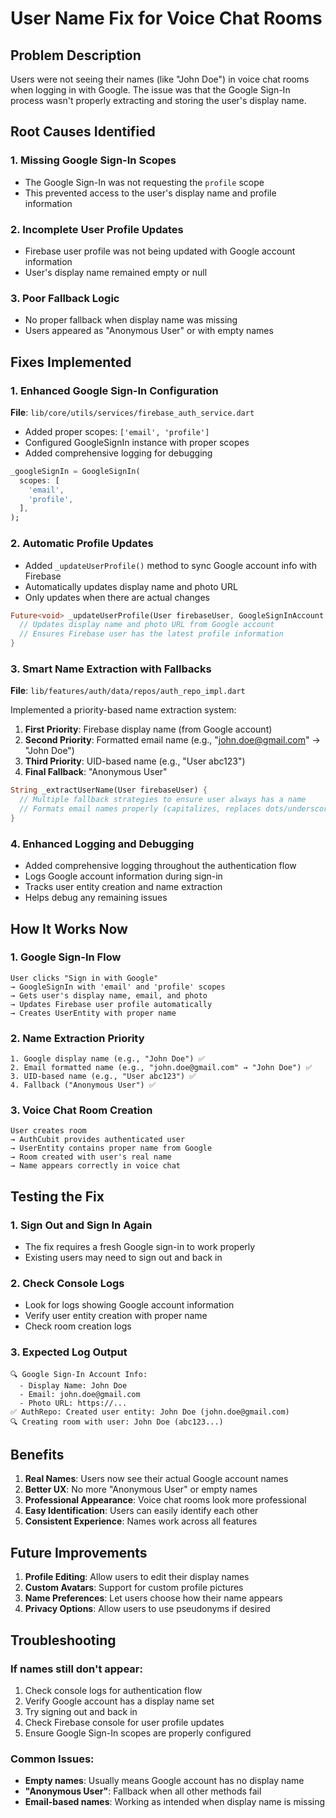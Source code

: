 # User Name Fix for Voice Chat Rooms

## Problem Description
Users were not seeing their names (like "John Doe") in voice chat rooms when logging in with Google. The issue was that the Google Sign-In process wasn't properly extracting and storing the user's display name.

## Root Causes Identified

### 1. Missing Google Sign-In Scopes
- The Google Sign-In was not requesting the `profile` scope
- This prevented access to the user's display name and profile information

### 2. Incomplete User Profile Updates
- Firebase user profile was not being updated with Google account information
- User's display name remained empty or null

### 3. Poor Fallback Logic
- No proper fallback when display name was missing
- Users appeared as "Anonymous User" or with empty names

## Fixes Implemented

### 1. Enhanced Google Sign-In Configuration
**File**: `lib/core/utils/services/firebase_auth_service.dart`

- Added proper scopes: `['email', 'profile']`
- Configured GoogleSignIn instance with proper scopes
- Added comprehensive logging for debugging

```dart
_googleSignIn = GoogleSignIn(
  scopes: [
    'email',
    'profile',
  ],
);
```

### 2. Automatic Profile Updates
- Added `_updateUserProfile()` method to sync Google account info with Firebase
- Automatically updates display name and photo URL
- Only updates when there are actual changes

```dart
Future<void> _updateUserProfile(User firebaseUser, GoogleSignInAccount googleUser) async {
  // Updates display name and photo URL from Google account
  // Ensures Firebase user has the latest profile information
}
```

### 3. Smart Name Extraction with Fallbacks
**File**: `lib/features/auth/data/repos/auth_repo_impl.dart`

Implemented a priority-based name extraction system:

1. **First Priority**: Firebase display name (from Google account)
2. **Second Priority**: Formatted email name (e.g., "john.doe@gmail.com" → "John Doe")
3. **Third Priority**: UID-based name (e.g., "User abc123")
4. **Final Fallback**: "Anonymous User"

```dart
String _extractUserName(User firebaseUser) {
  // Multiple fallback strategies to ensure user always has a name
  // Formats email names properly (capitalizes, replaces dots/underscores)
}
```

### 4. Enhanced Logging and Debugging
- Added comprehensive logging throughout the authentication flow
- Logs Google account information during sign-in
- Tracks user entity creation and name extraction
- Helps debug any remaining issues

## How It Works Now

### 1. Google Sign-In Flow
```
User clicks "Sign in with Google" 
→ GoogleSignIn with 'email' and 'profile' scopes
→ Gets user's display name, email, and photo
→ Updates Firebase user profile automatically
→ Creates UserEntity with proper name
```

### 2. Name Extraction Priority
```
1. Google display name (e.g., "John Doe") ✅
2. Email formatted name (e.g., "john.doe@gmail.com" → "John Doe") ✅
3. UID-based name (e.g., "User abc123") ✅
4. Fallback ("Anonymous User") ✅
```

### 3. Voice Chat Room Creation
```
User creates room
→ AuthCubit provides authenticated user
→ UserEntity contains proper name from Google
→ Room created with user's real name
→ Name appears correctly in voice chat
```

## Testing the Fix

### 1. Sign Out and Sign In Again
- The fix requires a fresh Google sign-in to work properly
- Existing users may need to sign out and back in

### 2. Check Console Logs
- Look for logs showing Google account information
- Verify user entity creation with proper name
- Check room creation logs

### 3. Expected Log Output
```
🔍 Google Sign-In Account Info:
  - Display Name: John Doe
  - Email: john.doe@gmail.com
  - Photo URL: https://...
✅ AuthRepo: Created user entity: John Doe (john.doe@gmail.com)
🔍 Creating room with user: John Doe (abc123...)
```

## Benefits

1. **Real Names**: Users now see their actual Google account names
2. **Better UX**: No more "Anonymous User" or empty names
3. **Professional Appearance**: Voice chat rooms look more professional
4. **Easy Identification**: Users can easily identify each other
5. **Consistent Experience**: Names work across all features

## Future Improvements

1. **Profile Editing**: Allow users to edit their display names
2. **Custom Avatars**: Support for custom profile pictures
3. **Name Preferences**: Let users choose how their name appears
4. **Privacy Options**: Allow users to use pseudonyms if desired

## Troubleshooting

### If names still don't appear:
1. Check console logs for authentication flow
2. Verify Google account has a display name set
3. Try signing out and back in
4. Check Firebase console for user profile updates
5. Ensure Google Sign-In scopes are properly configured

### Common Issues:
- **Empty names**: Usually means Google account has no display name
- **"Anonymous User"**: Fallback when all other methods fail
- **Email-based names**: Working as intended when display name is missing
